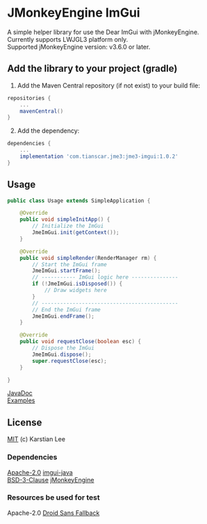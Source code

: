 # JMonkeyEngine ImGui
A simple helper library for use the Dear ImGui with jMonkeyEngine. Currently supports LWJGL3 platform only.  
Supported jMonkeyEngine version: v3.6.0 or later.

## Add the library to your project (gradle)
1. Add the Maven Central repository (if not exist) to your build file:
```groovy
repositories {
    ...
    mavenCentral()
}
```

2. Add the dependency:
```groovy
dependencies {
    ...
    implementation 'com.tianscar.jme3:jme3-imgui:1.0.2'
}
```

## Usage
```java
public class Usage extends SimpleApplication {

    @Override
    public void simpleInitApp() {
        // Initialize the ImGui
        JmeImGui.init(getContext());
    }

    @Override
    public void simpleRender(RenderManager rm) {
        // Start the ImGui frame
        JmeImGui.startFrame();
        // ----------- ImGui logic here ---------------
        if (!JmeImGui.isDisposed()) {
            // Draw widgets here
        }
        // --------------------------------------------
        // End the ImGui frame
        JmeImGui.endFrame();
    }

    @Override
    public void requestClose(boolean esc) {
        // Dispose the ImGui
        JmeImGui.dispose();
        super.requestClose(esc);
    }

}
```
[JavaDoc](https://docs.tianscar.com/jme3-imgui)  
[Examples](/lwjgl3/src/test/java/com/tianscar/jme3/imgui/test)

## License
[MIT](/LICENSE) (c) Karstian Lee

### Dependencies 
[Apache-2.0](https://github.com/SpaiR/imgui-java/blob/main/LICENSE) [imgui-java](https://github.com/SpaiR/imgui-java/)  
[BSD-3-Clause](https://github.com/jMonkeyEngine/jmonkeyengine/blob/master/LICENSE.md) [jMonkeyEngine](https://github.com/jMonkeyEngine/jmonkeyengine/)

### Resources be used for test
Apache-2.0 [Droid Sans Fallback](/lwjgl3/src/test/resources/droid_sans.ttf)
